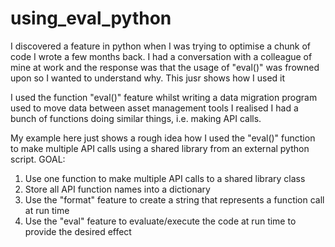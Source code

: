 # using_eval_python
I discovered a feature in python when I was trying to optimise a chunk of code I wrote a few months back. I had a conversation with a colleague of mine at work and the response was that the usage of "eval()" was frowned upon so I wanted to understand why. This jusr shows how I used it

I used the function "eval()" feature whilst writing a data migration program used to move data between asset management tools I realised I had a bunch of functions doing similar things, i.e. making API calls. 

My example here just shows a rough idea how I used the "eval()" function to make multiple API calls using a shared library from an external python script.
GOAL: 

1. Use one function to make multiple API calls to a shared library class
2. Store all API function names into a dictionary
3. Use the "format" feature to create a string that represents a function call at run time
4. Use the "eval" feature to evaluate/execute the code at run time to provide the desired effect
